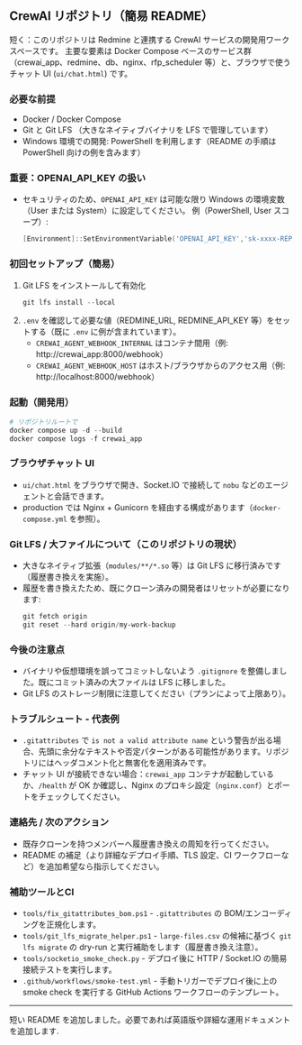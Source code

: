 ## CrewAI リポジトリ（簡易 README）

短く：このリポジトリは Redmine と連携する CrewAI サービスの開発用ワークスペースです。
主要な要素は Docker Compose ベースのサービス群（crewai_app、redmine、db、nginx、rfp_scheduler 等）と、ブラウザで使うチャット UI (`ui/chat.html`) です。

### 必要な前提
- Docker / Docker Compose
- Git と Git LFS （大きなネイティブバイナリを LFS で管理しています）
- Windows 環境での開発: PowerShell を利用します（README の手順は PowerShell 向けの例を含みます）

### 重要：OPENAI_API_KEY の扱い
- セキュリティのため、`OPENAI_API_KEY` は可能な限り Windows の環境変数（User または System）に設定してください。
  例（PowerShell, User スコープ）:

  ```powershell
  [Environment]::SetEnvironmentVariable('OPENAI_API_KEY','sk-xxxx-REPLACE','User')
  ```

### 初回セットアップ（簡易）
1. Git LFS をインストールして有効化
   ```powershell
   git lfs install --local
   ```
2. `.env` を確認して必要な値（REDMINE_URL, REDMINE_API_KEY 等）をセットする（既に `.env` に例が含まれています）。
   - `CREWAI_AGENT_WEBHOOK_INTERNAL` はコンテナ間用（例: http://crewai_app:8000/webhook）
   - `CREWAI_AGENT_WEBHOOK_HOST` はホスト/ブラウザからのアクセス用（例: http://localhost:8000/webhook）

### 起動（開発用）
```powershell
# リポジトリルートで
docker compose up -d --build
docker compose logs -f crewai_app
```

### ブラウザチャット UI
- `ui/chat.html` をブラウザで開き、Socket.IO で接続して `nobu` などのエージェントと会話できます。
- production では Nginx + Gunicorn を経由する構成があります（`docker-compose.yml` を参照）。

### Git LFS / 大ファイルについて（このリポジトリの現状）
- 大きなネイティブ拡張（`modules/**/*.so` 等）は Git LFS に移行済みです（履歴書き換えを実施）。
- 履歴を書き換えたため、既にクローン済みの開発者はリセットが必要になります:
  ```powershell
  git fetch origin
  git reset --hard origin/my-work-backup
  ```

### 今後の注意点
- バイナリや仮想環境を誤ってコミットしないよう `.gitignore` を整備しました。既にコミット済みの大ファイルは LFS に移しました。
- Git LFS のストレージ制限に注意してください（プランによって上限あり）。

### トラブルシュート - 代表例
- `.gitattributes` で `is not a valid attribute name` という警告が出る場合、先頭に余分なテキストや否定パターンがある可能性があります。リポジトリにはヘッダコメント化と無害化を適用済みです。
- チャット UI が接続できない場合：`crewai_app` コンテナが起動しているか、`/health` が OK か確認し、Nginx のプロキシ設定（`nginx.conf`）とポートをチェックしてください。

### 連絡先 / 次のアクション
- 既存クローンを持つメンバーへ履歴書き換えの周知を行ってください。
- README の補足（より詳細なデプロイ手順、TLS 設定、CI ワークフローなど）を追加希望なら指示してください。

### 補助ツールとCI
- `tools/fix_gitattributes_bom.ps1` - `.gitattributes` の BOM/エンコーディングを正規化します。
- `tools/git_lfs_migrate_helper.ps1` - `large-files.csv` の候補に基づく `git lfs migrate` の dry-run と実行補助をします（履歴書き換え注意）。
- `tools/socketio_smoke_check.py` - デプロイ後に HTTP / Socket.IO の簡易接続テストを実行します。
- `.github/workflows/smoke-test.yml` - 手動トリガーでデプロイ後に上の smoke check を実行する GitHub Actions ワークフローのテンプレート。

---
短い README を追加しました。必要であれば英語版や詳細な運用ドキュメントを追加します.
